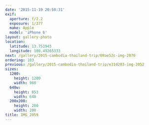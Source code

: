 ```yaml
---
date: '2015-11-19 20:50:31'
exif:
  aperture: f/2.2
  exposure: 1/377
  make: Apple
  model: 'iPhone 6'
layout: gallery-photo
location:
  latitude: 13.751945
  longitude: 100.49265333
next: /gallery/2015-cambodia-thailand-trip/00ae52c-img-2070
ordering: 103
previous: /gallery/2015-cambodia-thailand-trip/e31d203-img-2052
sizes:
  1280:
    height: 1280
    width: 960
  640w:
    height: 853
    width: 640
  200x200:
    height: 200
    width: 200
title: IMG_2059
---
```

